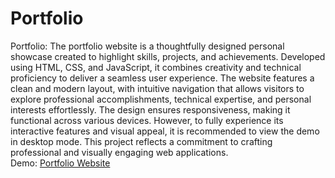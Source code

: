 # Portfolio
Portfolio:
The portfolio website is a thoughtfully designed personal showcase created to highlight skills, projects, and achievements. Developed using HTML, CSS, and JavaScript, it combines creativity and technical proficiency to deliver a seamless user experience. The website features a clean and modern layout, with intuitive navigation that allows visitors to explore professional accomplishments, technical expertise, and personal interests effortlessly. The design ensures responsiveness, making it functional across various devices. However, to fully experience its interactive features and visual appeal, it is recommended to view the demo in desktop mode. This project reflects a commitment to crafting professional and visually engaging web applications.  
Demo: [Portfolio Website](https://golden-rolypoly-865172.netlify.app/) 
